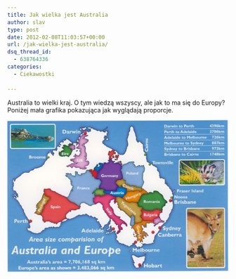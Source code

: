 ```yaml
---
title: Jak wielka jest Australia
author: slav
type: post
date: 2012-02-08T11:03:57+00:00
url: /jak-wielka-jest-australia/
dsq_thread_id:
  - 638764336
categories:
  - Ciekawostki

---
```

Australia to wielki kraj. O tym wiedzą wszyscy, ale jak to ma się do Europy? Poniżej mała grafika pokazująca jak wyglądają proporcje. 

![](images/uploads/2012/02/australia_europe.jpg)

 [1]: https://www.australia.com.pl/images/uploads/2012/02/australia_europe.jpg
